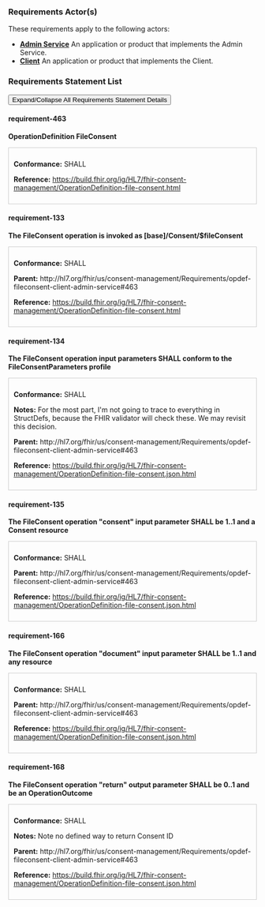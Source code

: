 
### Requirements Actor(s)

<p>These requirements apply to the following actors: </p>
<ul>
<li><b><a href="ActorDefinition-admin-service">Admin Service</a></b>&nbsp;An application or product that implements the Admin Service.</li>
<li><b><a href="ActorDefinition-client">Client</a></b>&nbsp;An application or product that implements the Client.</li>
</ul>

### Requirements Statement List

<p>
<button class="btn btn-info btn-lg btn-block" type="button" title="Click to Expand/Collapse All Requirements Statement Details" data-toggle="collapse" data-target="#req-463detail,#req-133detail,#req-134detail,#req-135detail,#req-166detail,#req-168detail" aria-expanded="false">Expand/Collapse All Requirements Statement Details</button>
</p>

#### <a title="Click to Open or Close Details" data-toggle="collapse" data-target="#req-463detail" aria-expanded="false">requirement-463</a>&nbsp;
<p>
<b>OperationDefinition FileConsent</b>
</p>

<div class="collapse" id="req-463detail">
<div class="card card-body" style="border:1px solid;border-color:#cccccc;padding:10px" markdown="1">
<p>
<b>Conformance:</b>&nbsp;SHALL&nbsp;
</p>
<p>
<b>Reference:</b>&nbsp;<a href="https://build.fhir.org/ig/HL7/fhir-consent-management/OperationDefinition-file-consent.html">https://build.fhir.org/ig/HL7/fhir-consent-management/OperationDefinition-file-consent.html</a>
</p>
</div>
</div>

#### <a title="Click to Open or Close Details" data-toggle="collapse" data-target="#req-133detail" aria-expanded="false">requirement-133</a>&nbsp;
<p>
<b>The FileConsent operation is invoked as [base]/Consent/$fileConsent</b>
</p>

<div class="collapse" id="req-133detail">
<div class="card card-body" style="border:1px solid;border-color:#cccccc;padding:10px" markdown="1">
<p>
<b>Conformance:</b>&nbsp;SHALL&nbsp;
</p>
<p>
<b>Parent:</b>&nbsp;http://hl7.org/fhir/us/consent-management/Requirements/opdef-fileconsent-client-admin-service#463
</p>
<p>
<b>Reference:</b>&nbsp;<a href="https://build.fhir.org/ig/HL7/fhir-consent-management/OperationDefinition-file-consent.html#:~:text=URL%3A%20%5Bbase%5D/Consent/%24fileConsent">https://build.fhir.org/ig/HL7/fhir-consent-management/OperationDefinition-file-consent.html</a>
</p>
</div>
</div>

#### <a title="Click to Open or Close Details" data-toggle="collapse" data-target="#req-134detail" aria-expanded="false">requirement-134</a>&nbsp;
<p>
<b>The FileConsent operation input parameters SHALL conform to the FileConsentParameters profile</b>
</p>

<div class="collapse" id="req-134detail">
<div class="card card-body" style="border:1px solid;border-color:#cccccc;padding:10px" markdown="1">
<p>
<b>Conformance:</b>&nbsp;SHALL&nbsp;
</p>
<p>
<b>Notes:</b>&nbsp;For the most part, I'm not going to trace to everything in StructDefs, because the FHIR validator will check these. We may revisit this decision.
</p>
<p>
<b>Parent:</b>&nbsp;http://hl7.org/fhir/us/consent-management/Requirements/opdef-fileconsent-client-admin-service#463
</p>
<p>
<b>Reference:</b>&nbsp;<a href="https://build.fhir.org/ig/HL7/fhir-consent-management/OperationDefinition-file-consent.json.html#:~:text=%22inputProfile%22%20%3A%20%22http%3A//hl7.org/fhir/us/consent%2Dmanagement/StructureDefinition/fileConsentParameters%22">https://build.fhir.org/ig/HL7/fhir-consent-management/OperationDefinition-file-consent.json.html</a>
</p>
</div>
</div>

#### <a title="Click to Open or Close Details" data-toggle="collapse" data-target="#req-135detail" aria-expanded="false">requirement-135</a>&nbsp;
<p>
<b>The FileConsent operation "consent" input parameter SHALL be 1..1 and a Consent resource</b>
</p>

<div class="collapse" id="req-135detail">
<div class="card card-body" style="border:1px solid;border-color:#cccccc;padding:10px" markdown="1">
<p>
<b>Conformance:</b>&nbsp;SHALL&nbsp;
</p>
<p>
<b>Parent:</b>&nbsp;http://hl7.org/fhir/us/consent-management/Requirements/opdef-fileconsent-client-admin-service#463
</p>
<p>
<b>Reference:</b>&nbsp;<a href="https://build.fhir.org/ig/HL7/fhir-consent-management/OperationDefinition-file-consent.json.html#:~:text=%22name%22%20%3A%20%22consent%22%2C%0A%20%20%20%20%20%20%22use%22%20%3A%20%22in%22%2C%0A%20%20%20%20%20%20%22min%22%20%3A%201%2C%0A%20%20%20%20%20%20%22max%22%20%3A%20%221%22%2C%0A%20%20%20%20%20%20%22documentation%22%20%3A%20%22The%20Consent%20instance%20to%20file%20(see%20Input%20Parameters%20Profile%20for%20conformance)%22%2C%0A%20%20%20%20%20%20%22type%22%20%3A%20%22Consent%22">https://build.fhir.org/ig/HL7/fhir-consent-management/OperationDefinition-file-consent.json.html</a>
</p>
</div>
</div>

#### <a title="Click to Open or Close Details" data-toggle="collapse" data-target="#req-166detail" aria-expanded="false">requirement-166</a>&nbsp;
<p>
<b>The FileConsent operation "document" input parameter SHALL be 1..1 and any resource</b>
</p>

<div class="collapse" id="req-166detail">
<div class="card card-body" style="border:1px solid;border-color:#cccccc;padding:10px" markdown="1">
<p>
<b>Conformance:</b>&nbsp;SHALL&nbsp;
</p>
<p>
<b>Parent:</b>&nbsp;http://hl7.org/fhir/us/consent-management/Requirements/opdef-fileconsent-client-admin-service#463
</p>
<p>
<b>Reference:</b>&nbsp;<a href="https://build.fhir.org/ig/HL7/fhir-consent-management/OperationDefinition-file-consent.json.html#:~:text=%22name%22%20%3A%20%22document%22%2C%0A%20%20%20%20%20%20%22use%22%20%3A%20%22in%22%2C%0A%20%20%20%20%20%20%22min%22%20%3A%201%2C%0A%20%20%20%20%20%20%22max%22%20%3A%20%221%22%2C%0A%20%20%20%20%20%20%22documentation%22%20%3A%20%22Accompanying%20documentation%20for%20the%20Consent%20in%20the%20form%20of%20a%20DocumentReference%20or%20QuestionnaireResponse%20(see%20Input%20Parameters%20Profile%20for%20conformance)%22%2C%0A%20%20%20%20%20%20%22type%22%20%3A%20%22Resource%22">https://build.fhir.org/ig/HL7/fhir-consent-management/OperationDefinition-file-consent.json.html</a>
</p>
</div>
</div>

#### <a title="Click to Open or Close Details" data-toggle="collapse" data-target="#req-168detail" aria-expanded="false">requirement-168</a>&nbsp;
<p>
<b>The FileConsent operation "return" output parameter SHALL be 0..1 and be an OperationOutcome</b>
</p>

<div class="collapse" id="req-168detail">
<div class="card card-body" style="border:1px solid;border-color:#cccccc;padding:10px" markdown="1">
<p>
<b>Conformance:</b>&nbsp;SHALL&nbsp;
</p>
<p>
<b>Notes:</b>&nbsp;Note no defined way to return Consent ID
</p>
<p>
<b>Parent:</b>&nbsp;http://hl7.org/fhir/us/consent-management/Requirements/opdef-fileconsent-client-admin-service#463
</p>
<p>
<b>Reference:</b>&nbsp;<a href="https://build.fhir.org/ig/HL7/fhir-consent-management/OperationDefinition-file-consent.json.html#:~:text=%22name%22%20%3A%20%22return%22%2C%0A%20%20%20%20%20%20%22use%22%20%3A%20%22out%22%2C%0A%20%20%20%20%20%20%22min%22%20%3A%200%2C%0A%20%20%20%20%20%20%22max%22%20%3A%20%221%22%2C%0A%20%20%20%20%20%20%22documentation%22%20%3A%20%22Optional%20outcome%20of%20the%20operation%20call%22%2C%0A%20%20%20%20%20%20%22type%22%20%3A%20%22OperationOutcome%22">https://build.fhir.org/ig/HL7/fhir-consent-management/OperationDefinition-file-consent.json.html</a>
</p>
</div>
</div>


<br/>
